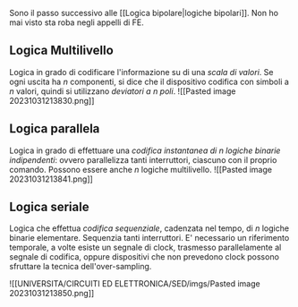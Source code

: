 Sono il passo successivo alle [[Logica bipolare|logiche bipolari]].
Non ho mai visto sta roba negli appelli di FE.

## Logica Multilivello
Logica in grado di codificare l'informazione su di una *scala di valori*. 
Se ogni uscita ha $n$ componenti, si dice che il dispositivo codifica con simboli a $n$ valori, quindi si utilizzano *deviatori a n poli*.
![[Pasted image 20231031213830.png]]

## Logica parallela
Logica in grado di effettuare una *codifica instantanea di $n$ logiche binarie indipendenti*: ovvero parallelizza tanti interruttori, ciascuno con il proprio comando.
Possono essere anche $n$ logiche multilivello.
![[Pasted image 20231031213841.png]]

## Logica seriale
Logica che effettua *codifica sequenziale*, cadenzata nel tempo, di $n$ logiche binarie elementare. Sequenzia tanti interruttori.
E' necessario un riferimento temporale, a volte esiste un segnale di clock, trasmesso parallelamente al segnale di codifica, oppure dispositivi che non prevedono clock possono sfruttare la tecnica dell'over-sampling. 

![[UNIVERSITA/CIRCUITI ED ELETTRONICA/SED/imgs/Pasted image 20231031213850.png]]

